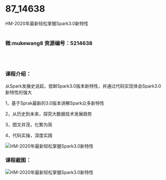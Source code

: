 # 87_14638
HM-2020年最新轻松掌握Spark3.0新特性
<br/></br>
<h3>微:mukewang8 资源编号：5214638</h3>
<br/></br>
<h3>课程介绍：</h3>
<p>从Spark发展史说起，尝鲜<a title="查看与 Spark3.0 相关的文章" target="_blank">Spark3.0</a>版本新特性，并通过代码实现体会<a title="查看与 Spark3.0 相关的文章" target="_blank">Spark3.0</a>新特性的强大</p>
<p>1，基于Sprak最新的3.0版本讲解Spark众多新特性</p>
<p>2，从历史到未来，探究大数据技术发展趋势</p>
<p>3，图文并茂，化繁为简</p>
<p>4，代码实操，深度实践</p>
<p><img src="https://www.ko996.com/wp-content/uploads/img/2020/07/1-92.png" alt="HM-2020年最新轻松掌握Spark3.0新特性"></p>
<div class="info-desc">
<h3>课程截图：</h3>
<p><img src="https://www.ko996.com/wp-content/uploads/img/2020/07/2-93.png" alt="HM-2020年最新轻松掌握Spark3.0新特性"></p>


			
</div>
